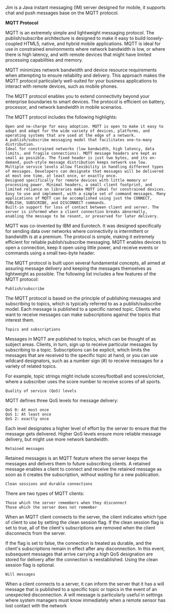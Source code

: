 Jim is a Java instant messaging (IM) server designed for mobile, it supports chat and push messages base on the MQTT protocol. 

<p><b>MQTT Protocol</b></p>
MQTT is an extremely simple and lightweight messaging protocol. The publish/subscribe architecture is designed to make it easy to build loosely-coupled HTML5, native, and hybrid mobile applications. MQTT is ideal for use in constrained environments where network bandwidth is low, or where there is high latency, and with remote devices that might have limited processing capabilities and memory.

MQTT minimizes network bandwidth and device resource requirements when attempting to ensure reliability and delivery. This approach makes the MQTT protocol particularly well-suited for your business applications to interact with remote devices, such as mobile phones.

The MQTT protocol enables you to extend connectivity beyond your enterprise boundaries to smart devices. The protocol is efficient on battery, processor, and network bandwidth in mobile scenarios.

The MQTT protocol includes the following highlights:

 	Open and no-charge for easy adoption. MQTT is open to make it easy to adopt and adapt for the wide variety of devices, platforms, and operating systems that are used at the edge of a network.
 	A publish/subscribe messaging model that facilitates one-to-many distribution.
 	Ideal for constrained networks (low bandwidth, high latency, data limits, and fragile connections). MQTT message headers are kept as small as possible. The fixed header is just two bytes, and its on-demand, push-style message distribution keeps network use low.
 	Multiple service levels allow flexibility in handling different types of messages. Developers can designate that messages will be delivered at most one time, at least once, or exactly once.
 	Designed specifically for remote devices with little memory or processing power. Minimal headers, a small client footprint, and limited reliance on libraries make MQTT ideal for constrained devices.
 	Easy to use and implement, with a simple set of command messages. Many applications of MQTT can be accomplished using just the CONNECT, PUBLISH, SUBSCRIBE, and DISCONNECT commands.
 	Built-in support for loss of contact between client and server. The server is informed when a client connection breaks abnormally, enabling the message to be resent, or preserved for later delivery.
MQTT was co-invented by IBM and Eurotech. It was designed specifically for sending data over networks where connectivity is intermittent or bandwidth is at a premium. The protocol is simple, making it extremely efficient for reliable publish/subscribe messaging. MQTT enables devices to open a connection, keep it open using little power, and receive events or commands using a small two-byte header.

The MQTT protocol is built upon several fundamental concepts, all aimed at assuring message delivery and keeping the messages themselves as lightweight as possible. The following list includes a few features of the MQTT protocol:

 	Publish/subscribe
The MQTT protocol is based on the principle of publishing messages and subscribing to topics, which is typically referred to as a publish/subscribe model. Each message is published to a specific named topic. Clients who want to receive messages can make subscriptions against the topics that interest them.

 	Topics and subscriptions
Messages in MQTT are published to topics, which can be thought of as subject areas. Clients, in turn, sign up to receive particular messages by subscribing to a topic. Subscriptions can be explicit, which limits the messages that are received to the specific topic at hand, or you can use wildcard designators, such as a number sign (#) to receive messages for a variety of related topics.

For example, topic strings might include scores/football and scores/cricket, where a subscriber uses the score number to receive scores of all sports.

 	Quality of service (QoS) levels
MQTT defines three QoS levels for message delivery:

    QoS 0: At most once
    QoS 1: At least once
    QoS 2: exactly once
Each level designates a higher level of effort by the server to ensure that the message gets delivered. Higher QoS levels ensure more reliable message delivery, but might use more network bandwidth.

 	Retained messages
Retained  messages is an MQTT feature where the server keeps the messages and delivers them to future subscribing clients. A retained message enables a client to connect and receive the retained message as soon as it creates the subscription, without waiting for a new publication.

 	Clean sessions and durable connections
There are two types of MQTT clients:

    Those which the server remembers when they disconnect
    Those which the server does not remember
When an MQTT client connects to the server, the client indicates which type of client to use by setting the clean session flag. If the clean session flag is set to true, all of the client's subscriptions are removed when the client disconnects from the server.

If the flag is set to false, the connection is treated as durable, and the client's subscriptions remain in effect after any disconnection. In this event, subsequent messages that arrive carrying a high QoS designation are stored for delivery after the connection is reestablished. Using the clean session flag is optional.

 	Will messages
When a client connects to a server, it can inform the server that it has a will message that is published to a specific topic or topics in the event of an unexpected disconnection. A will message is particularly useful in settings where system managers must know immediately when a remote sensor has lost contact with the network